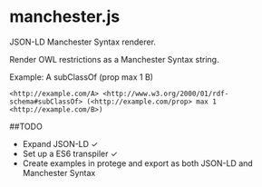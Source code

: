 # manchester.js
JSON-LD Manchester Syntax renderer.

Render OWL restrictions as a Manchester Syntax string.

Example: 
A subClassOf (prop max 1 B)

```<http://example.com/A> <http://www.w3.org/2000/01/rdf-schema#subClassOf> (<http://example.com/prop> max 1 <http://example.com/B>)```


##TODO
 - Expand JSON-LD ✓
 - Set up a ES6 transpiler ✓
 - Create examples in protege and export as both JSON-LD and Manchester Syntax

